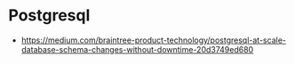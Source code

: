 # Postgresql
* https://medium.com/braintree-product-technology/postgresql-at-scale-database-schema-changes-without-downtime-20d3749ed680

